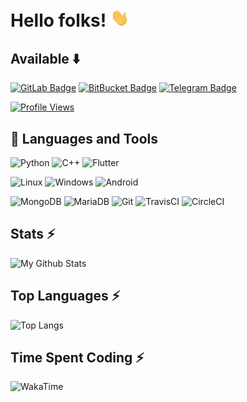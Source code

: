 # Hello folks! <img src="https://raw.githubusercontent.com/Divkix/Divkix/main/wave.gif" width="30px">

## Available :arrow_down:
[![GitLab Badge](https://img.shields.io/badge/-GitLab-FCA121?style=flat&logo=GitLab&logoColor=white&link=https://www.gitlab.com/Divkix/)](https://www.gitlab.com/Divkix/)
[![BitBucket Badge](https://img.shields.io/badge/-Bitbucket-1E90FF?style=flat&logo=BitBucket&logoColor=white&link=https://www.bitbucket.org/Divkix/)](https://www.bitbucket.org/Divkix/)
[![Telegram Badge](https://img.shields.io/badge/-Telegram-0088CC?style=flat&logo=Telegram&logoColor=white&link=https://t.me/DivideProjects)](https://t.me/DivideProjects)

[![Profile Views](https://hits.seeyoufarm.com/api/count/incr/badge.svg?url=https://github.com/Divkix/&title=Profile%20Visits&edge_flat=true)](https://github.com/Divkix)


## :wrench: Languages and Tools
![Python](https://img.shields.io/badge/-Python-3776AB?style=flat&logo=python&logoColor=white)
![C++](https://img.shields.io/badge/-C++-3776AB?style=flat&logo=c%2B%2B&logoColor=white)
![Flutter](https://img.shields.io/badge/-Flutter-1E90FF?style=flat&logo=flutter&logoColor=white)


![Linux](https://img.shields.io/badge/-Linux-black?style=flat&logo=Linux&logoColor=white)
![Windows](https://img.shields.io/badge/-Windows-0078D6?style=flat&logo=Windows)
![Android](https://img.shields.io/badge/-Android-black?style=flat&logo=android)


![MongoDB](https://img.shields.io/badge/-MongoDB-003B57?style=flat&logo=MongoDB&logoColor=white)
![MariaDB](https://img.shields.io/badge/-MariaDB-003545?style=flat&logo=MariaDB)
![Git](https://img.shields.io/badge/-Git-F05032?style=flat&logo=Git&logoColor=white)
![TravisCI](https://img.shields.io/badge/-Travis%20CI-dfd896?style=flat&logo=Travis%20CI&logoColor=92232c)
![CircleCI](https://img.shields.io/badge/-CircleCI-343434?style=flat&logo=CircleCI)

## Stats ⚡️
![My Github Stats](https://github-readme-stats.vercel.app/api?username=Divkix&show_icons=true&theme=radical)

## Top Languages ⚡️
![Top Langs](https://github-readme-stats.vercel.app/api/top-langs/?username=Divkix&layout=compact&theme=radical)

## Time Spent Coding ⚡️
![WakaTime](https://github-readme-stats.vercel.app/api/wakatime?username=divkix&layout=compact&theme=radical)
